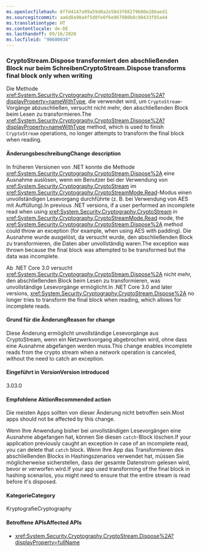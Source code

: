 ```yaml
---
ms.openlocfilehash: 6ffd4147a99a59d0a2e50d3f88279608e286aed1
ms.sourcegitcommit: aa6d8a90a4f5d8fe0f6e967980b8c98433f05a44
ms.translationtype: HT
ms.contentlocale: de-DE
ms.lasthandoff: 09/16/2020
ms.locfileid: "90680038"
---
```

### <a name="cryptostreamdispose-transforms-final-block-only-when-writing"></a><span data-ttu-id="a0446-101">CryptoStream.Dispose transformiert den abschließenden Block nur beim Schreiben</span><span class="sxs-lookup"><span data-stu-id="a0446-101">CryptoStream.Dispose transforms final block only when writing</span></span>

<span data-ttu-id="a0446-102">Die Methode <xref:System.Security.Cryptography.CryptoStream.Dispose%2A?displayProperty=nameWithType>, die verwendet wird, um `CryptoStream`-Vorgänge abzuschließen, versucht nicht mehr, den abschließenden Block beim Lesen zu transformieren.</span><span class="sxs-lookup"><span data-stu-id="a0446-102">The <xref:System.Security.Cryptography.CryptoStream.Dispose%2A?displayProperty=nameWithType> method, which is used to finish `CryptoStream` operations, no longer attempts to transform the final block when reading.</span></span>

#### <a name="change-description"></a><span data-ttu-id="a0446-103">Änderungsbeschreibung</span><span class="sxs-lookup"><span data-stu-id="a0446-103">Change description</span></span>

<span data-ttu-id="a0446-104">In früheren Versionen von .NET konnte die Methode <xref:System.Security.Cryptography.CryptoStream.Dispose%2A> eine Ausnahme auslösen, wenn ein Benutzer bei der Verwendung von <xref:System.Security.Cryptography.CryptoStream> im <xref:System.Security.Cryptography.CryptoStreamMode.Read>-Modus einen unvollständigen Lesevorgang durchführte (z. B. bei Verwendung von AES mit Auffüllung).</span><span class="sxs-lookup"><span data-stu-id="a0446-104">In previous .NET versions, if a user performed an incomplete read when using <xref:System.Security.Cryptography.CryptoStream> in <xref:System.Security.Cryptography.CryptoStreamMode.Read> mode, the <xref:System.Security.Cryptography.CryptoStream.Dispose%2A> method could throw an exception (for example, when using AES with padding).</span></span> <span data-ttu-id="a0446-105">Die Ausnahme wurde ausgelöst, da versucht wurde, den abschließenden Block zu transformieren, die Daten aber unvollständig waren.</span><span class="sxs-lookup"><span data-stu-id="a0446-105">The exception was thrown because the final block was attempted to be transformed but the data was incomplete.</span></span>

<span data-ttu-id="a0446-106">Ab .NET Core 3.0 versucht <xref:System.Security.Cryptography.CryptoStream.Dispose%2A> nicht mehr, den abschließenden Block beim Lesen zu transformieren, was unvollständige Lesevorgänge ermöglicht.</span><span class="sxs-lookup"><span data-stu-id="a0446-106">In .NET Core 3.0 and later versions, <xref:System.Security.Cryptography.CryptoStream.Dispose%2A> no longer tries to transform the final block when reading, which allows for incomplete reads.</span></span>

#### <a name="reason-for-change"></a><span data-ttu-id="a0446-107">Grund für die Änderung</span><span class="sxs-lookup"><span data-stu-id="a0446-107">Reason for change</span></span>

<span data-ttu-id="a0446-108">Diese Änderung ermöglicht unvollständige Lesevorgänge aus CryptoStream, wenn ein Netzwerkvorgang abgebrochen wird, ohne dass eine Ausnahme abgefangen werden muss.</span><span class="sxs-lookup"><span data-stu-id="a0446-108">This change enables incomplete reads from the crypto stream when a network operation is canceled, without the need to catch an exception.</span></span>

#### <a name="version-introduced"></a><span data-ttu-id="a0446-109">Eingeführt in Version</span><span class="sxs-lookup"><span data-stu-id="a0446-109">Version introduced</span></span>

<span data-ttu-id="a0446-110">3.0</span><span class="sxs-lookup"><span data-stu-id="a0446-110">3.0</span></span>

#### <a name="recommended-action"></a><span data-ttu-id="a0446-111">Empfohlene Aktion</span><span class="sxs-lookup"><span data-stu-id="a0446-111">Recommended action</span></span>

<span data-ttu-id="a0446-112">Die meisten Apps sollten von dieser Änderung nicht betroffen sein.</span><span class="sxs-lookup"><span data-stu-id="a0446-112">Most apps should not be affected by this change.</span></span>

<span data-ttu-id="a0446-113">Wenn Ihre Anwendung bisher bei unvollständigen Lesevorgängen eine Ausnahme abgefangen hat, können Sie diesen `catch`-Block löschen.</span><span class="sxs-lookup"><span data-stu-id="a0446-113">If your application previously caught an exception in case of an incomplete read, you can delete that `catch` block.</span></span>
<span data-ttu-id="a0446-114">Wenn Ihre App das Transformieren des abschließenden Blocks in Hashingszenarios verwendet hat, müssen Sie möglicherweise sicherstellen, dass der gesamte Datenstrom gelesen wird, bevor er verworfen wird.</span><span class="sxs-lookup"><span data-stu-id="a0446-114">If your app used transforming of the final block in hashing scenarios, you might need to ensure that the entire stream is read before it's disposed.</span></span>

#### <a name="category"></a><span data-ttu-id="a0446-115">Kategorie</span><span class="sxs-lookup"><span data-stu-id="a0446-115">Category</span></span>

<span data-ttu-id="a0446-116">Kryptografie</span><span class="sxs-lookup"><span data-stu-id="a0446-116">Cryptography</span></span>

#### <a name="affected-apis"></a><span data-ttu-id="a0446-117">Betroffene APIs</span><span class="sxs-lookup"><span data-stu-id="a0446-117">Affected APIs</span></span>

- <xref:System.Security.Cryptography.CryptoStream.Dispose%2A?displayProperty=fullName>

<!--

#### Affected APIs

- `M:System.Security.Cryptography.CryptoStream.Dispose`

-->
